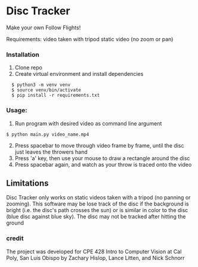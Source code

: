 # Disc Tracker

Make your own Follow Flights!

Requirements:
video taken with tripod
static video (no zoom or pan)

### Installation

1. Clone repo
2. Create virtual environment and install dependencies

```
  $ python3 -m venv venv
  $ source venv/bin/activate
  $ pip install -r requirements.txt
```

### Usage:

1. Run program with desired video as command line argument

```
$ python main.py video_name.mp4
```

2. Press spacebar to move through video frame by frame, until the disc just leaves the throwers hand
3. Press 'a' key, then use your mouse to draw a rectangle around the disc
4. Press spacebar again, and watch as your throw is traced onto the video

## Limitations

Disc Tracker only works on static videos taken with a tripod (no panning or zooming).
This software may be lose track of the disc if the background is bright (i.e. the disc's path crosses the sun) or is similar in color to the disc (blue disc against blue sky).
The disc may not be tracked after hitting the ground

### credit

The project was developed for CPE 428 Intro to Computer Vision at Cal Poly, San Luis Obispo by Zachary Hislop, Lance Litten, and Nick Schnorr
